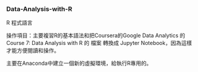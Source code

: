 ### Data-Analysis-with-R
R 程式語言

操作項目：主要複習R的基本語法和把Coursera的Google Data Analytics 的 Course 7: Data Analysis with R 的 檔案 轉換成 Jupyter Notebook，因為這樣才能方便閱讀和操作。

主要在Anaconda中建立一個新的虛擬環境，給執行R專用的。
